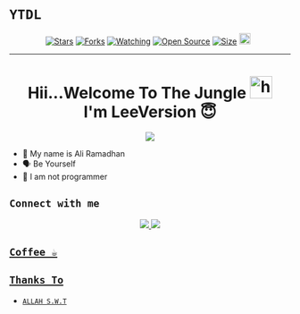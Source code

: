 # ```YTDL```
<p align="center">
<a href="https://github.com/leeversion0404/get-api/stargazers/"><img title="Stars" src="https://img.shields.io/github/stars/leeversion0404/get-api?color=blue&style=flat-square"></a>
<a href="https://github.com/leeversion0404/get-api/network/members"><img title="Forks" src="https://img.shields.io/github/forks/leeversion0404/get-api?color=red&style=flat-square"></a>
<a href="https://github.com/leeversion0404/get-api/watchers"><img title="Watching" src="https://img.shields.io/github/watchers/leeversion0404/get-api?label=Watchers&color=blue&style=flat-square"></a>
<a href="https://github.com/leeversion0404/get-api"><img title="Open Source" src="https://badges.frapsoft.com/os/v2/open-source.svg?v=103"></a>
<a href="https://github.com/leeversion0404/get-api/"><img title="Size" src="https://img.shields.io/github/repo-size/leeversion0404/get-api?style=flat-square&color=green"></a>
<a href="https://github.com/leeversion0404/get-api/graphs/commit-activity"><img height="20" src="https://img.shields.io/badge/Maintained%3F-yes-green.svg"></a>&nbsp;&nbsp;
</p>
<p align='center'>
    </p>

-------
<h1 align="center">Hii...Welcome To The Jungle <img src="https://user-images.githubusercontent.com/1303154/88677602-1635ba80-d120-11ea-84d8-d263ba5fc3c0.gif" width="40px" alt="hi"><br>I'm LeeVersion 😇 </h1>
<p align="center">
  <img src="https://i.ibb.co.com/842LsMKj/1745929182469.jpg" /></>
</p>

- 👼 My name is Ali Ramadhan
- 🗣️ Be Yourself
- 🔭 I am not programmer

## ```Connect with me```
<p align="center">
  <a href="https://line.me/ti/p/36H-VDctGc"><img src="https://img.shields.io/badge/Line-25D366?style=for-the-badge&logo=line&logoColor=white" />
  <a href="https://github.com/leeversion0404"><img src="https://img.shields.io/badge/-GitHub-black?style=flat-square&logo=github" /> 

</p>


## ```Coffee ☕```


## ```Thanks To```

- [`ALLAH S.W.T`]()
